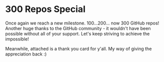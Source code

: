 # 300 Repos Special

Once again we reach a new milestone. 100...200... now 300 GitHub repos! Another huge thanks to the GitHub community - it wouldn't have been possible without all of your support. Let's keep striving to achieve the impossible!

Meanwhile, attached is a thank you card for y'all. My way of giving the appreciation back :)
